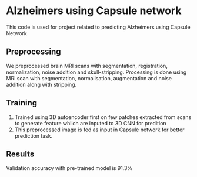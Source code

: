 # Alzheimers using Capsule network 
This code is used for project related to predicting Alzheimers using Capsule Network

## Preprocessing
We preprocessed brain MRI scans with segmentation, registration, normalization, noise addition and skull-stripping.
Processing is done using MRI scan with segmentation, normalisation, augmentation and noise addition along with stripping. 

## Training
1. Trained using 3D autoencoder first on few patches extracted from scans to generate feature whiich are inputed to 3D CNN for predition
2. This preprocessed image is fed as input in Capsule network for better prediction task. 

## Results
Validation accuracy with pre-trained model is 91.3%
